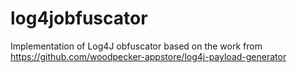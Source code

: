 # log4jobfuscator

Implementation of Log4J obfuscator based on the work from https://github.com/woodpecker-appstore/log4j-payload-generator
